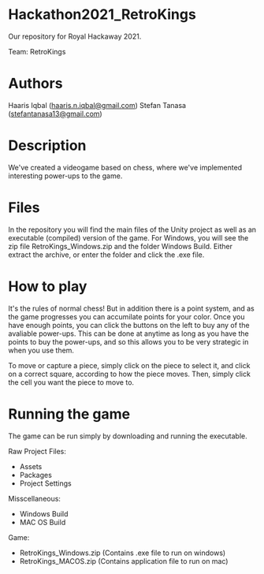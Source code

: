 # Hackathon2021_RetroKings

Our repository for Royal Hackaway 2021.

Team: RetroKings

# Authors
  Haaris Iqbal (haaris.n.iqbal@gmail.com)
  Stefan Tanasa (stefantanasa13@gmail.com)

# Description
  We've created a videogame based on chess, where we've implemented interesting power-ups to the game.

# Files
  In the repository you will find the main files of the Unity project as well as an executable (compiled) version of the game.
  For Windows, you will see the zip file RetroKings_Windows.zip and the folder Windows Build. Either extract the archive, or enter the folder and click the .exe file.
  
# How to play
  It's the rules of normal chess! But in addition there is a point system, and as the game progresses you can accumilate points for your color. Once you have enough points, you can click the buttons on the left to buy any of the avaliable power-ups. This can be done at anytime as long as you have the points to buy the power-ups, and so this allows you to be very strategic in when you use them.

To move or capture a piece, simply click on the piece to select it, and click on a correct square, according to how the piece moves. Then, simply click the cell you want the piece to move to.

# Running the game
  The game can be run simply by downloading and running the executable.

  Raw Project Files:
  - Assets
  - Packages
  - Project Settings

  Misscellaneous:
  - Windows Build
  - MAC OS Build

  Game:
  - RetroKings_Windows.zip (Contains .exe file to run on windows)
  - RetroKings_MACOS.zip (Contains application file to run on mac)
